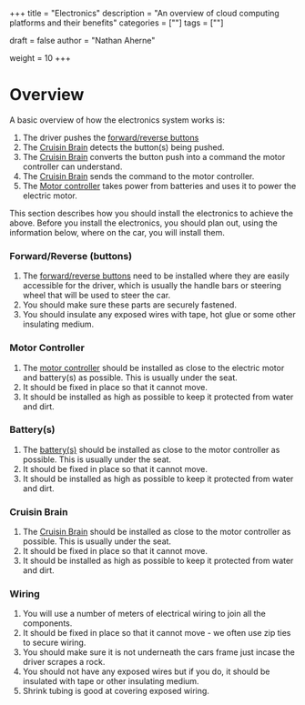 +++
title = "Electronics"
description = "An overview of cloud computing platforms and their benefits"
categories = [""]
tags = [""]

draft = false
author = "Nathan Aherne"

weight = 10
+++

# Overview

A basic overview of how the electronics system works is:

1. The driver pushes the [forward/reverse buttons](partsRequired.md#throttle-control)
2. The [Cruisin Brain](/cruisin-brain/index.html) detects the button(s) being pushed.
3. The [Cruisin Brain](/cruisin-brain/index.html) converts the button push into a command the motor controller can understand.
4. The [Cruisin Brain](/cruisin-brain/index.html) sends the command to the motor controller.
5. The [Motor controller](partsRequired.md#motor-contoller) takes power from batteries and uses it to power the electric motor.

This section describes how you should install the electronics to achieve the above. Before you install the electronics, you should plan out, using the information below, where on the car, you will install them.

### Forward/Reverse (buttons)
1. The [forward/reverse buttons](partsRequired.md#throttle-control) need to be installed where they are easily accessible for the driver, which is usually the handle bars or steering wheel that will be used to steer the car.
2. You should make sure these parts are securely fastened.
3. You should insulate any exposed wires with tape, hot glue or some other insulating medium.

### Motor Controller
1. The [motor controller](partsRequired.md#motor-contoller) should be installed as close to the electric motor and battery(s) as possible. This is usually under the seat.
2. It should be fixed in place so that it cannot move.
3. It should be installed as high as possible to keep it protected from water and dirt.

### Battery(s)
1. The [battery(s)](partsRequired.md#battery) should be installed as close to the motor controller as possible. This is usually under the seat.
2. It should be fixed in place so that it cannot move.
3. It should be installed as high as possible to keep it protected from water and dirt.

### Cruisin Brain
1. The [Cruisin Brain](partsRequired.md#cruisin-brain) should be installed as close to the motor controller as possible. This is usually under the seat.
2. It should be fixed in place so that it cannot move.
3. It should be installed as high as possible to keep it protected from water and dirt.

### Wiring
1. You will use a number of meters of electrical wiring to join all the components.
2. It should be fixed in place so that it cannot move - we often use zip ties to secure wiring.
3. You should make sure it is not underneath the cars frame just incase the driver scrapes a rock.
4. You should not have any exposed wires but if you do, it should be insulated with tape or other insulating medium.
5. Shrink tubing is good at covering exposed wiring.
